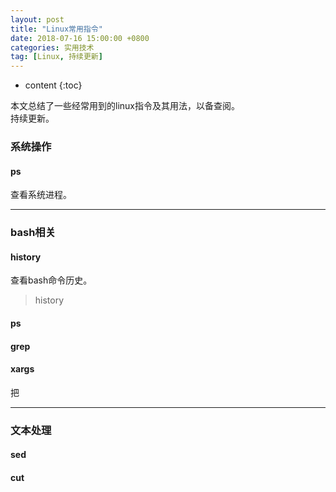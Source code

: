 ```yaml
---
layout: post
title: "Linux常用指令"
date: 2018-07-16 15:00:00 +0800 
categories: 实用技术
tag: [Linux, 持续更新]
---
```

* content
{:toc}



本文总结了一些经常用到的linux指令及其用法，以备查阅。<br/>
持续更新。 

<!-- more -->

### 系统操作
#### ps
查看系统进程。

------------------------------------------------------------------
### bash相关
#### history
查看bash命令历史。
> history 

#### ps


#### grep


#### xargs
把




------------------------------------------------------------------
### 文本处理
#### sed


#### cut
